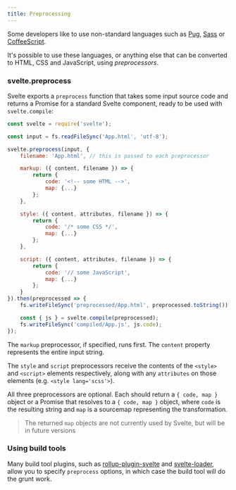 ```yaml
---
title: Preprocessing
---
```


Some developers like to use non-standard languages such as [Pug](https://pugjs.org/api/getting-started.html), [Sass](http://sass-lang.com/) or [CoffeeScript](http://coffeescript.org/).

It's possible to use these languages, or anything else that can be converted to HTML, CSS and JavaScript, using *preprocessors*.


### svelte.preprocess

Svelte exports a `preprocess` function that takes some input source code and returns a Promise for a standard Svelte component, ready to be used with `svelte.compile`:

```js
const svelte = require('svelte');

const input = fs.readFileSync('App.html', 'utf-8');

svelte.preprocess(input, {
	filename: 'App.html', // this is passed to each preprocessor

	markup: ({ content, filename }) => {
		return {
			code: '<!-- some HTML -->',
			map: {...}
		};
	},

	style: ({ content, attributes, filename }) => {
		return {
			code: '/* some CSS */',
			map: {...}
		};
	},

	script: ({ content, attributes, filename }) => {
		return {
			code: '// some JavaScript',
			map: {...}
		};
	}
}).then(preprocessed => {
	fs.writeFileSync('preprocessed/App.html', preprocessed.toString());

	const { js } = svelte.compile(preprocessed);
	fs.writeFileSync('compiled/App.js', js.code);
});
```

The `markup` preprocessor, if specified, runs first. The `content` property represents the entire input string.

The `style` and `script` preprocessors receive the contents of the `<style>` and `<script>` elements respectively, along with any `attributes` on those elements (e.g. `<style lang='scss'>`).

All three preprocessors are optional. Each should return a `{ code, map }` object or a Promise that resolves to a `{ code, map }` object, where `code` is the resulting string and `map` is a sourcemap representing the transformation.

> The returned `map` objects are not currently used by Svelte, but will be in future versions


### Using build tools

Many build tool plugins, such as [rollup-plugin-svelte](https://github.com/rollup/rollup-plugin-svelte) and [svelte-loader](https://github.com/sveltejs/svelte-loader), allow you to specify `preprocess` options, in which case the build tool will do the grunt work.
